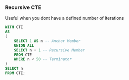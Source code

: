 

### Recursive CTE

Useful when you dont have a defined number of iterations

```sql
WITH CTE
AS
(
	SELECT 1 AS n -- Anchor Member
	UNION ALL
	SELECT n + 1 -- Recursive Member
	FROM CTE
	WHERE n < 50 -- Terminator
)
SELECT n 
FROM CTE;
```
